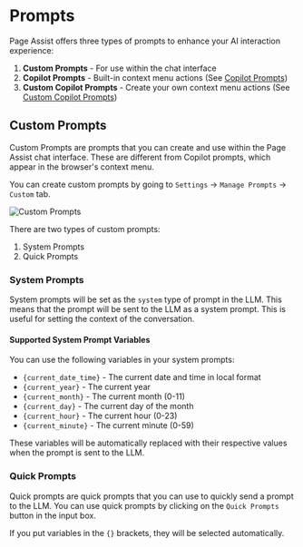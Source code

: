 # Prompts

Page Assist offers three types of prompts to enhance your AI interaction experience:

1. **Custom Prompts** - For use within the chat interface
2. **Copilot Prompts** - Built-in context menu actions (See [Copilot Prompts](/sidebar/copilot.md))
3. **Custom Copilot Prompts** - Create your own context menu actions (See [Custom Copilot Prompts](/sidebar/copilot.md#custom-copilot-prompts))

## Custom Prompts

Custom Prompts are prompts that you can create and use within the Page Assist chat interface. These are different from Copilot prompts, which appear in the browser's context menu.

You can create custom prompts by going to `Settings` → `Manage Prompts` → `Custom` tab.

![Custom Prompts](https://pub-35424b4473484be483c0afa08c69e7da.r2.dev/Screenshot%202025-02-19%20205135.png)

There are two types of custom prompts:

1. System Prompts
2. Quick Prompts


### System Prompts

System prompts will be set as the `system` type of prompt in the LLM. This means that the prompt will be sent to the LLM as a system prompt. This is useful for setting the context of the conversation.

#### Supported System Prompt Variables

You can use the following variables in your system prompts:

- `{current_date_time}` - The current date and time in local format
- `{current_year}` - The current year
- `{current_month}` - The current month (0-11)
- `{current_day}` - The current day of the month
- `{current_hour}` - The current hour (0-23)
- `{current_minute}` - The current minute (0-59)

These variables will be automatically replaced with their respective values when the prompt is sent to the LLM.

### Quick Prompts

Quick prompts are quick prompts that you can use to quickly send a prompt to the LLM. You can use quick prompts by clicking on the `Quick Prompts` button in the input box.

If you put variables in the `{}` brackets, they will be selected automatically.